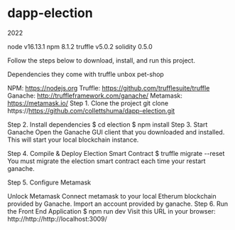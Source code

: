 # dapp-election
2022

node v16.13.1
npm 8.1.2
truffle v5.0.2
solidity 0.5.0






Follow the steps below to download, install, and run this project.

Dependencies
they come with truffle unbox pet-shop

NPM: https://nodejs.org
Truffle: https://github.com/trufflesuite/truffle
Ganache: http://truffleframework.com/ganache/
Metamask: https://metamask.io/
Step 1. Clone the project
git clone https://https://github.com/collettshuma/dapp-election.git

Step 2. Install dependencies
$ cd election
$ npm install
Step 3. Start Ganache
Open the Ganache GUI client that you downloaded and installed. This will start your local blockchain instance. 

Step 4. Compile & Deploy Election Smart Contract
$ truffle migrate --reset You must migrate the election smart contract each time your restart ganache.

Step 5. Configure Metamask


Unlock Metamask
Connect metamask to your local Etherum blockchain provided by Ganache.
Import an account provided by ganache.
Step 6. Run the Front End Application
$ npm run dev Visit this URL in your browser: http://http://http://localhost:3009/
